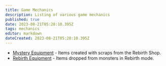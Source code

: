 ```yaml
---
title: Game Mechanics
description: Listing of various game mechanics
published: true
date: 2023-08-21T05:28:10.395Z
tags: mechanics
editor: markdown
dateCreated: 2023-08-21T05:28:10.395Z
---
```


* [Mystery Equipment](mystery-equipment) - Items created with scraps from the Rebirth Shop.
* [Rebirth Equipment](rebirth-equipment) - Items dropped from monsters in Rebirth mode.
